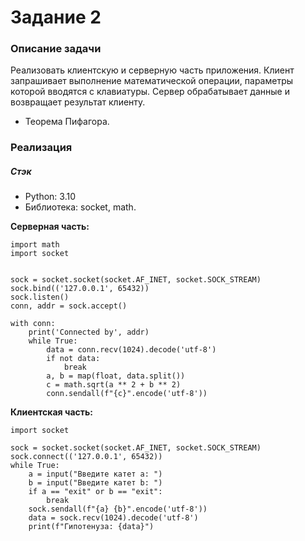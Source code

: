 # Задание 2

### Описание задачи

Реализовать клиентскую и серверную часть приложения. Клиент запрашивает выполнение математической операции, параметры 
которой вводятся с клавиатуры. Сервер обрабатывает данные и возвращает результат клиенту.

* Теорема Пифагора.

### Реализация

##### Стэк
* Python: 3.10
* Библиотека: socket, math.

**Серверная часть:**
```
import math
import socket


sock = socket.socket(socket.AF_INET, socket.SOCK_STREAM)
sock.bind(('127.0.0.1', 65432))
sock.listen()
conn, addr = sock.accept()

with conn:
    print('Connected by', addr)
    while True:
        data = conn.recv(1024).decode('utf-8')
        if not data:
            break
        a, b = map(float, data.split())
        c = math.sqrt(a ** 2 + b ** 2)
        conn.sendall(f"{c}".encode('utf-8'))
```

**Клиентская часть:**
```
import socket

sock = socket.socket(socket.AF_INET, socket.SOCK_STREAM)
sock.connect(('127.0.0.1', 65432))
while True:
    a = input("Введите катет a: ")
    b = input("Введите катет b: ")
    if a == "exit" or b == "exit":
        break
    sock.sendall(f"{a} {b}".encode('utf-8'))
    data = sock.recv(1024).decode('utf-8')
    print(f"Гипотенуза: {data}")
```